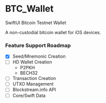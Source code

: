 # BTC_Wallet
SwiftUI Bitcoin Testnet Wallet

A non-custodial bitcoin wallet for iOS devices.

### Feature Support Roadmap
  * [x] Seed/Mnemonic Creation
  * [ ] HD Wallet Creation
    - P2PKH
    - BECH32
  * [ ] Transaction Creation
  * [ ] UTXO Management
  * [ ] Blockstream.info API
  * [ ] Core/Swift Data
